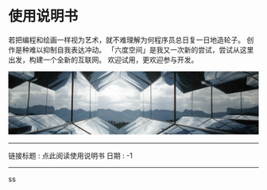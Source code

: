 # 使用说明书

若把编程和绘画一样视为艺术，就不难理解为何程序员总日复一日地造轮子。
创作是种难以抑制自我表达冲动。
「六度空间」是我又一次新的尝试，尝试从这里出发，构建一个全新的互联网。
欢迎试用，更欢迎参与开发。

![](help.webp)

---

链接标题 : 点此阅读使用说明书
日期 : -1

------

ss
